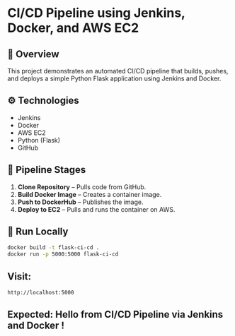 # CI/CD Pipeline using Jenkins, Docker, and AWS EC2

## 📖 Overview
This project demonstrates an automated CI/CD pipeline that builds, pushes, and deploys a simple Python Flask application using Jenkins and Docker.

## ⚙️ Technologies
- Jenkins
- Docker
- AWS EC2
- Python (Flask)
- GitHub

## 🧩 Pipeline Stages
1. **Clone Repository** – Pulls code from GitHub.
2. **Build Docker Image** – Creates a container image.
3. **Push to DockerHub** – Publishes the image.
4. **Deploy to EC2** – Pulls and runs the container on AWS.

## 🚀 Run Locally
```bash
docker build -t flask-ci-cd .
docker run -p 5000:5000 flask-ci-cd
```

## Visit: 
```bash
http://localhost:5000
```

## Expected: Hello from CI/CD Pipeline via Jenkins and Docker !